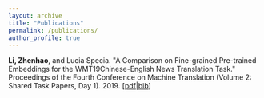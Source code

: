 ```yaml
---
layout: archive
title: "Publications"
permalink: /publications/
author_profile: true
---
```


**Li, Zhenhao**, and Lucia Specia. "A Comparison on Fine-grained Pre-trained Embeddings for the WMT19Chinese-English News Translation Task." Proceedings of the Fourth Conference on Machine Translation (Volume 2: Shared Task Papers, Day 1). 2019. \[[pdf](https://www.aclweb.org/anthology/W19-5324.pdf)\|[bib](https://www.aclweb.org/anthology/W19-5324.bib)\]

<!-- {% if author.googlescholar %}
  You can also find my articles on <u><a href="{{author.googlescholar}}">my Google Scholar profile</a>.</u>
{% endif %}

{% include base_path %}

{% for post in site.publications reversed %}
  {% include archive-single.html %}
{% endfor %} -->
